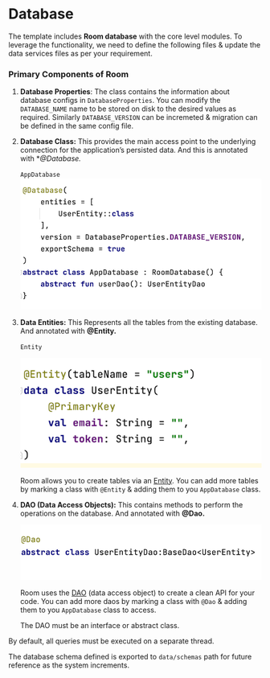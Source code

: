# Database



The template includes **Room database** with the core level modules. To leverage the
functionality, we need to define the following files & update the data services files as per your requirement.

### **Primary Components of Room**

1. **Database Properties**: The class contains the information about database configs in `DatabaseProperties`. You can modify the `DATABASE_NAME` name to be stored on disk to the desired values as required.
   Similarly `DATABASE_VERSION` can be incremeted & migration can be defined in the same config file.
   

2. **Database Class:** This provides the main access point to the underlying connection for the application’s persisted data. And this is annotated with **@Database.*

   `AppDatabase` 
   ![image-20220110203508034](./assets/database/app-database.png)

3. **Data Entities:** This Represents all the tables from the existing database. And annotated with **@Entity.**

   `Entity`

   ![image-20220110204554592](./assets/database/database-entity.png)


   Room allows you to create tables via an [Entity](https://developer.android.com/training/data-storage/room/defining-data.html).   You can add more tables by marking a class with `@Entity` & adding them to you `AppDatabase` class.

3. **DAO (Data Access Objects):** This contains methods to perform the operations on the database. And annotated with **@Dao.**

   ![image-20220110204716736](./assets/database/database-dao.png)
   
   Room uses the [DAO](https://developer.android.com/training/data-storage/room/accessing-data.html) (data access object) to create a clean API for your code.  You can add more daos by marking a class with `@Dao` & adding them to you `AppDatabase` class to access.
   
   The DAO must be an interface or abstract class.

By default, all queries must be executed on a separate thread.

The database schema defined is exported to `data/schemas` path for future reference as the system increments.
